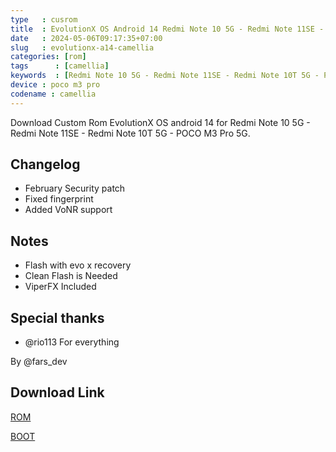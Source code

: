 ```yaml
---
type   : cusrom
title  : EvolutionX OS Android 14 Redmi Note 10 5G - Redmi Note 11SE - Redmi Note 10T 5G - POCO M3 Pro 5G
date   : 2024-05-06T09:17:35+07:00
slug   : evolutionx-a14-camellia
categories: [rom]
tags      : [camellia]
keywords  : [Redmi Note 10 5G - Redmi Note 11SE - Redmi Note 10T 5G - POCO M3 Pro 5G]
device : poco m3 pro
codename : camellia
---
```


Download Custom Rom EvolutionX OS android 14 for Redmi Note 10 5G - Redmi Note 11SE - Redmi Note 10T 5G - POCO M3 Pro 5G.

## Changelog
- February Security patch
- Fixed fingerprint
- Added VoNR support

## Notes
- Flash with evo x recovery
- Clean Flash is Needed
- ViperFX Included 

## Special thanks
- @rio113 For everything

By @fars_dev

## Download Link
[ROM](https://devuploads.com/dhc9g7eqapbt)

[BOOT](https://devuploads.com/mdgq9o912sk5)
